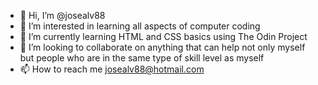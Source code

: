 - 👋 Hi, I’m @josealv88
- 👀 I’m interested in learning all aspects of computer coding
- 🌱 I’m currently learning HTML and CSS basics using The Odin Project
- 💞️ I’m looking to collaborate on anything that can help not only myself but people who are in the same type of skill level as myself
- 📫 How to reach me josealv88@hotmail.com

<!---
josealv88/josealv88 is a ✨ special ✨ repository because its `README.md` (this file) appears on your GitHub profile.
You can click the Preview link to take a look at your changes.
--->
